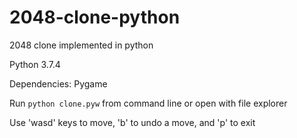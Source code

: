 # 2048-clone-python
 2048 clone implemented in python
 
 Python 3.7.4
 
 Dependencies: Pygame
 
 Run ``python clone.pyw`` from command line or open with file explorer
 
 Use 'wasd' keys to move, 'b' to undo a move, and 'p' to exit
